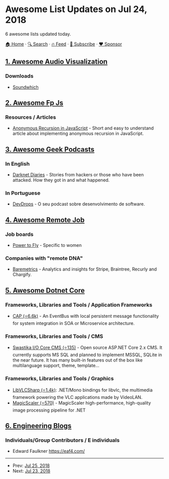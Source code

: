 # Awesome List Updates on Jul 24, 2018

6 awesome lists updated today.

[🏠 Home](/README.md) · [🔍 Search](https://www.trackawesomelist.com/search/) · [🔥 Feed](https://www.trackawesomelist.com/rss.xml) · [📮 Subscribe](https://trackawesomelist.us17.list-manage.com/subscribe?u=d2f0117aa829c83a63ec63c2f&id=36a103854c) · [❤️  Sponsor](https://github.com/sponsors/theowenyoung)



## [1. Awesome Audio Visualization](/content/willianjusten/awesome-audio-visualization/README.md)

### Downloads

*   [Soundwhich](http://soundwhich.com/)

## [2. Awesome Fp Js](/content/stoeffel/awesome-fp-js/README.md)

### Resources / Articles

*   [Anonymous Recursion in JavaScript](https://dev.to/simov/anonymous-recursion-in-javascript) - Short and easy to understand article about implementing anonymous recursion in JavaScript.

## [3. Awesome Geek Podcasts](/content/ayr-ton/awesome-geek-podcasts/README.md)

### In English

*   [Darknet Diaries](https://darknetdiaries.com) - Stories from hackers or those who have been attacked. How they got in and what happened.

### In Portuguese

*   [DevDrops](https://anchor.fm/devdrops) - O seu podcast sobre desenvolvimento de software.

## [4. Awesome Remote Job](/content/lukasz-madon/awesome-remote-job/README.md)

### Job boards

*   [Power to Fly](https://powertofly.com/jobs/) - Specific to women

### Companies with "remote DNA"

*   [Baremetrics](https://baremetrics.com/about) - Analytics and insights for Stripe, Braintree, Recurly and Chargify.

## [5. Awesome Dotnet Core](/content/thangchung/awesome-dotnet-core/README.md)

### Frameworks, Libraries and Tools / Application Frameworks

*   [CAP (⭐6.6k)](https://github.com/dotnetcore/CAP) - An EventBus with local persistent message functionality for system integration in SOA or Microservice architecture.

### Frameworks, Libraries and Tools / CMS

*   [Swastika I/O Core CMS (⭐135)](https://github.com/Swastika-IO/Swastika-IO-Core) - Open source ASP.NET Core 2.x CMS. It currently supports MS SQL and planned to implement MSSQL, SQLite in the near future. It has many built-in features out of the box like multilanguage support, theme, template...

### Frameworks, Libraries and Tools / Graphics

*   [LibVLCSharp (⭐1.4k)](https://github.com/videolan/libvlcsharp): .NET/Mono bindings for libvlc, the multimedia framework powering the VLC applications made by VideoLAN.
*   [MagicScaler (⭐570)](https://github.com/saucecontrol/PhotoSauce) - MagicScaler high-performance, high-quality image processing pipeline for .NET

## [6. Engineering Blogs](/content/kilimchoi/engineering-blogs/README.md)

### Individuals/Group Contributors / E individuals

*   Edward Faulkner <https://eaf4.com/>

---

- Prev: [Jul 25, 2018](/content/2018/07/25/README.md)
- Next: [Jul 23, 2018](/content/2018/07/23/README.md)